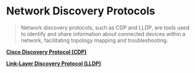 # Network Discovery Protocols

> Network discovery protocols, such as CDP and LLDP, are tools used to identify and share information about connected devices within a network, facilitating topology mapping and troubleshooting.



[**Cisco Discovery Protocol (CDP)**](cisco-discovery-protocol-cdp.md)

[**Link-Layer Discovery Protocol (LLDP)**](link-layer-discovery-protocol-lldp.md)

